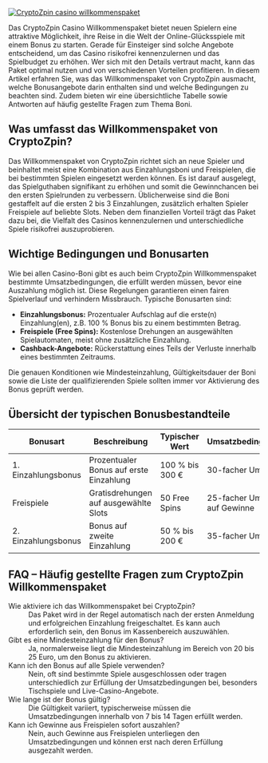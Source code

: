 [![CryptoZpin casino willkommenspaket](https://123-caf.pages.dev/gitsignup.png)](https://vrmoo.ru/Bt82HjjY)

<p>Das CryptoZpin Casino Willkommenspaket bietet neuen Spielern eine attraktive Möglichkeit, ihre Reise in die Welt der Online-Glücksspiele mit einem Bonus zu starten. Gerade für Einsteiger sind solche Angebote entscheidend, um das Casino risikofrei kennenzulernen und das Spielbudget zu erhöhen. Wer sich mit den Details vertraut macht, kann das Paket optimal nutzen und von verschiedenen Vorteilen profitieren. In diesem Artikel erfahren Sie, was das Willkommenspaket von CryptoZpin ausmacht, welche Bonusangebote darin enthalten sind und welche Bedingungen zu beachten sind. Zudem bieten wir eine übersichtliche Tabelle sowie Antworten auf häufig gestellte Fragen zum Thema Boni.</p>  <h2>Was umfasst das Willkommenspaket von CryptoZpin?</h2> <p>Das Willkommenspaket von CryptoZpin richtet sich an neue Spieler und beinhaltet meist eine Kombination aus Einzahlungsboni und Freispielen, die bei bestimmten Spielen eingesetzt werden können. Es ist darauf ausgelegt, das Spielguthaben signifikant zu erhöhen und somit die Gewinnchancen bei den ersten Spielrunden zu verbessern. Üblicherweise sind die Boni gestaffelt auf die ersten 2 bis 3 Einzahlungen, zusätzlich erhalten Spieler Freispiele auf beliebte Slots. Neben dem finanziellen Vorteil trägt das Paket dazu bei, die Vielfalt des Casinos kennenzulernen und unterschiedliche Spiele risikofrei auszuprobieren.</p>  <h2>Wichtige Bedingungen und Bonusarten</h2> <p>Wie bei allen Casino-Boni gibt es auch beim CryptoZpin Willkommenspaket bestimmte Umsatzbedingungen, die erfüllt werden müssen, bevor eine Auszahlung möglich ist. Diese Regelungen garantieren einen fairen Spielverlauf und verhindern Missbrauch. Typische Bonusarten sind:</p> <ul>   <li><strong>Einzahlungsbonus:</strong> Prozentualer Aufschlag auf die erste(n) Einzahlung(en), z.B. 100 % Bonus bis zu einem bestimmten Betrag.</li>   <li><strong>Freispiele (Free Spins):</strong> Kostenlose Drehungen an ausgewählten Spielautomaten, meist ohne zusätzliche Einzahlung.</li>   <li><strong>Cashback-Angebote:</strong> Rückerstattung eines Teils der Verluste innerhalb eines bestimmten Zeitraums.</li> </ul> <p>Die genauen Konditionen wie Mindesteinzahlung, Gültigkeitsdauer der Boni sowie die Liste der qualifizierenden Spiele sollten immer vor Aktivierung des Bonus geprüft werden.</p>  <h2>Übersicht der typischen Bonusbestandteile</h2> <table>   <thead>     <tr>       <th>Bonusart</th>       <th>Beschreibung</th>       <th>Typischer Wert</th>       <th>Umsatzbedingungen</th>     </tr>   </thead>   <tbody>     <tr>       <td>1. Einzahlungsbonus</td>       <td>Prozentualer Bonus auf erste Einzahlung</td>       <td>100 % bis 300 €</td>       <td>30-facher Umsatz</td>     </tr>     <tr>       <td>Freispiele</td>       <td>Gratisdrehungen auf ausgewählte Slots</td>       <td>50 Free Spins</td>       <td>25-facher Umsatz auf Gewinne</td>     </tr>     <tr>       <td>2. Einzahlungsbonus</td>       <td>Bonus auf zweite Einzahlung</td>       <td>50 % bis 200 €</td>       <td>35-facher Umsatz</td>     </tr>   </tbody> </table>  <h2>FAQ – Häufig gestellte Fragen zum CryptoZpin Willkommenspaket</h2>  <dl>   <dt>Wie aktiviere ich das Willkommenspaket bei CryptoZpin?</dt>   <dd>Das Paket wird in der Regel automatisch nach der ersten Anmeldung und erfolgreichen Einzahlung freigeschaltet. Es kann auch erforderlich sein, den Bonus im Kassenbereich auszuwählen.</dd>    <dt>Gibt es eine Mindesteinzahlung für den Bonus?</dt>   <dd>Ja, normalerweise liegt die Mindesteinzahlung im Bereich von 20 bis 25 Euro, um den Bonus zu aktivieren.</dd>    <dt>Kann ich den Bonus auf alle Spiele verwenden?</dt>   <dd>Nein, oft sind bestimmte Spiele ausgeschlossen oder tragen unterschiedlich zur Erfüllung der Umsatzbedingungen bei, besonders Tischspiele und Live-Casino-Angebote.</dd>    <dt>Wie lange ist der Bonus gültig?</dt>   <dd>Die Gültigkeit variiert, typischerweise müssen die Umsatzbedingungen innerhalb von 7 bis 14 Tagen erfüllt werden.</dd>    <dt>Kann ich Gewinne aus Freispielen sofort auszahlen?</dt>   <dd>Nein, auch Gewinne aus Freispielen unterliegen den Umsatzbedingungen und können erst nach deren Erfüllung ausgezahlt werden.</dd> </dl>